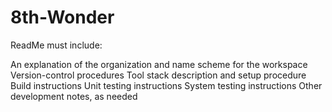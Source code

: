 # 8th-Wonder
ReadMe must include:

An explanation of the organization and name scheme for the workspace
Version-control procedures
Tool stack description and setup procedure
Build instructions
Unit testing instructions
System testing instructions
Other development notes, as needed


